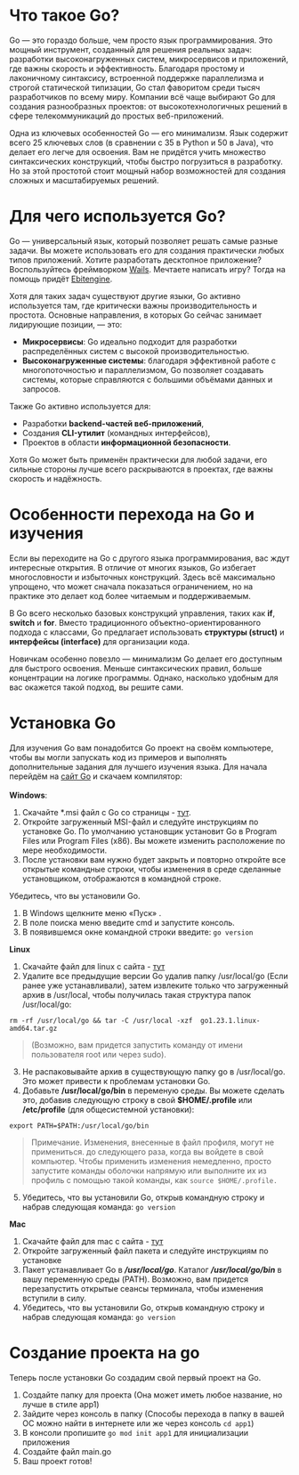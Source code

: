 # Что такое Go?

Go — это гораздо больше, чем просто язык программирования. Это мощный инструмент, созданный для решения реальных задач: разработки высоконагруженных систем, микросервисов и приложений, где важны скорость и эффективность. Благодаря простому и лаконичному синтаксису, встроенной поддержке параллелизма и строгой статической типизации, Go стал фаворитом среди тысяч разработчиков по всему миру. Компании всё чаще выбирают Go для создания разнообразных проектов: от высокотехнологичных решений в сфере телекоммуникаций до простых веб-приложений.

Одна из ключевых особенностей Go — его минимализм. Язык содержит всего 25 ключевых слов (в сравнении с 35 в Python и 50 в Java), что делает его легче для освоения. Вам не придётся учить множество синтаксических конструкций, чтобы быстро погрузиться в разработку. Но за этой простотой стоит мощный набор возможностей для создания сложных и масштабируемых решений.

# Для чего используется Go?

Go — универсальный язык, который позволяет решать самые разные задачи. Вы можете использовать его для создания практически любых типов приложений. Хотите разработать десктопное приложение? Воспользуйтесь фреймворком [Wails](https://wails.io). Мечтаете написать игру? Тогда на помощь придёт [Ebitengine](https://ebitengine.org).

Хотя для таких задач существуют другие языки, Go активно используется там, где критически важны производительность и простота. Основные направления, в которых Go сейчас занимает лидирующие позиции, — это:
- **Микросервисы**: Go идеально подходит для разработки распределённых систем с высокой производительностью.
- **Высоконагруженные системы**: благодаря эффективной работе с многопоточностью и параллелизмом, Go позволяет создавать системы, которые справляются с большими объёмами данных и запросов.

Также Go активно используется для:
- Разработки **backend-частей веб-приложений**,
- Создания **CLI-утилит** (командных интерфейсов),
- Проектов в области **информационной безопасности**.

Хотя Go может быть применён практически для любой задачи, его сильные стороны лучше всего раскрываются в проектах, где важны скорость и надёжность.

# Особенности перехода на Go и изучения

Если вы переходите на Go с другого языка программирования, вас ждут интересные открытия. В отличие от многих языков, Go избегает многословности и избыточных конструкций. Здесь всё максимально упрощено, что может сначала показаться ограничением, но на практике это делает код более читаемым и поддерживаемым.

В Go всего несколько базовых конструкций управления, таких как **if**, **switch** и **for**. Вместо традиционного объектно-ориентированного подхода с классами, Go предлагает использовать **структуры (struct)** и **интерфейсы (interface)** для организации кода.

Новичкам особенно повезло — минимализм Go делает его доступным для быстрого освоения. Меньше синтаксических правил, больше концентрации на логике программы. Однако, насколько удобным для вас окажется такой подход, вы решите сами.

# Установка Go
Для изучения Go вам понадобится Go проект на своём компьютере, чтобы вы могли запускать код из примеров и выполнять дополнительные задания для лучшего изучения языка. Для начала перейдём на [сайт Go](https://go.dev/dl/) и скачаем компилятор:<br><br>
**Windows**: 
1. Скачайте *.msi файл с Go со страницы - [тут](https://go.dev/dl/). 
2. Откройте загруженный MSI-файл и следуйте инструкциям по установке Go.
  По умолчанию установщик установит Go в Program Files или Program Files (x86). Вы можете изменить расположение по мере необходимости. 
3. После установки вам нужно будет закрыть и повторно откройте все открытые командные строки, чтобы изменения в среде сделанные установщиком, отображаются в командной строке.

Убедитесь, что вы установили Go.
1. В Windows щелкните меню «Пуск» .
2. В поле поиска меню введите cmd и запустите консоль.
3. В появившемся окне командной строки введите: ```go version```


**Linux**
1. Скачайте файл для linux с сайта - [тут](https://go.dev/dl/) 
2. Удалите все предыдущие версии Go удалив папку /usr/local/go (Если ранее уже устанавливали), затем извлеките только что загруженный архив в /usr/local, чтобы получилась такая структура папок /usr/local/go:
```
rm -rf /usr/local/go && tar -C /usr/local -xzf  go1.23.1.linux-amd64.tar.gz
```
> (Возможно, вам придется запустить команду от имени пользователя root или через sudo).

3. Не распаковывайте архив в существующую папку go в /usr/local/go. Это может привести к проблемам установки Go.
4. Добавьте **/usr/local/go/bin** в переменую среды. Вы можете сделать это, добавив следующую строку в свой **$HOME/.profile** или **/etc/profile** (для общесистемной установки):
```
export PATH=$PATH:/usr/local/go/bin
```

> Примечание. Изменения, внесенные в файл профиля, могут не примениться. до следующего раза, когда вы войдете в свой компьютер. Чтобы применить изменения немедленно, просто запустите команды оболочки напрямую или выполните их из профиль с помощью такой команды, как ``` source $HOME/.profile. ```

5. Убедитесь, что вы установили Go, открыв командную строку и набрав следующая команда: ``` go version ```

**Mac**
1. Скачайте файл для mac с сайта - [тут](https://go.dev/dl/)
2. Откройте загруженный файл пакета и следуйте инструкциям по установке
3. Пакет устанавливает Go в ***/usr/local/go***. Каталог ***/usr/local/go/bin*** в вашу переменную среды (PATH). Возможно, вам придется перезапустить открытые сеансы терминала, чтобы изменения вступили в силу.
4. Убедитесь, что вы установили Go, открыв командную строку и набрав следующая команда: ```go version```

# Создание проекта на go

Теперь после установки Go создадим свой первый проект на Go. 
1. Создайте папку для проекта (Она может иметь любое название, но лучше в стиле app1)
2. Зайдите через консоль в папку (Способы перехода в папку в вашей ОС можно найти в интернете или же через консоль ```cd app1```)
3. В консоли пропишите ```go mod init app1``` для инициализации приложения
4. Создайте файл main.go 
5. Ваш проект готов!

